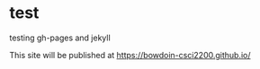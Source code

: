 # test
testing gh-pages and jekyll

 This site will be published at https://bowdoin-csci2200.github.io/
